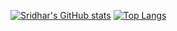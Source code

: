 [![Sridhar's GitHub stats](https://github-readme-stats.vercel.app/api?username=anuraghazra)](https://github.com/anuraghazra/github-readme-stats)
[![Top Langs](https://github-readme-stats.vercel.app/api/top-langs/?username=SridharSahu-1)](https://github.com/SridharSahu-1/github-readme-stats)

